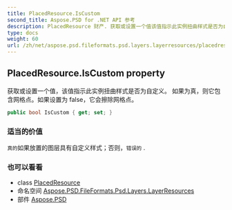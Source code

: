 ```yaml
---
title: PlacedResource.IsCustom
second_title: Aspose.PSD for .NET API 参考
description: PlacedResource 财产. 获取或设置一个值该值指示此实例扭曲样式是否为自定义 如果为真则它包含网格点如果设置为 false它会擦除网格点
type: docs
weight: 60
url: /zh/net/aspose.psd.fileformats.psd.layers.layerresources/placedresource/iscustom/
---
```

## PlacedResource.IsCustom property

获取或设置一个值，该值指示此实例扭曲样式是否为自定义。 如果为真，则它包含网格点。如果设置为 false，它会擦除网格点。

```csharp
public bool IsCustom { get; set; }
```

### 适当的价值

`真的`如果放置的图层具有自定义样式；否则，`错误的` .

### 也可以看看

* class [PlacedResource](../)
* 命名空间 [Aspose.PSD.FileFormats.Psd.Layers.LayerResources](../../placedresource/)
* 部件 [Aspose.PSD](../../../)


